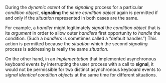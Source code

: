  



During the *dynamic extent* of the *signaling* process for a particular *condition object*, **signaling** the same *condition object* again is permitted if and only if the *situation* represented in both cases are the same. 



For example, a *handler* might legitimately *signal* the *condition object* that is its *argument* in order to allow outer *handlers* first opportunity to *handle* the condition. (Such a *handlers* is sometimes called a “default handler.”) This action is permitted because the *situation* which the second *signaling* process is addressing is really the same *situation*. 



On the other hand, in an *implementation* that implemented asynchronous keyboard events by interrupting the user process with a call to **signal**, it would not be permissible for two distinct asynchronous keyboard events to *signal identical condition objects* at the same time for different situations. 



